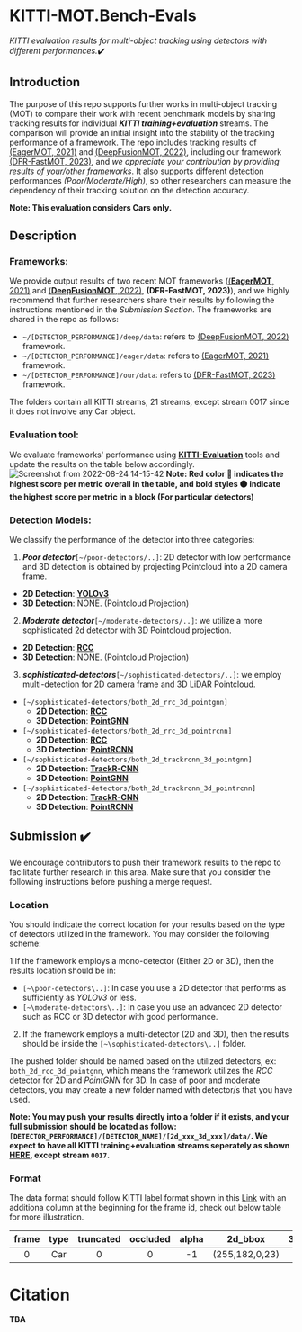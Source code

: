# KITTI-MOT.Bench-Evals
*KITTI evaluation results for multi-object tracking using detectors with different performances.*:heavy_check_mark:

## Introduction
The purpose of this repo supports further works in multi-object tracking (MOT) to compare their work with recent benchmark models by sharing tracking results for individual ***KITTI training+evaluation*** streams. The comparison will provide an initial insight into the stability of the tracking performance of a framework. The repo includes tracking results of [(EagerMOT, 2021)](https://github.com/aleksandrkim61/EagerMOT) and [(DeepFusionMOT, 2022)](https://github.com/wangxiyang2022/DeepFusionMOT), including our framework [(DFR-FastMOT, 2023)](https://github.com/MohamedNagyMostafa/DFR-FastMOT), and *we appreciate your contribution by providing results of your/other frameworks*. It also supports different detection performances *(Poor/Moderate/High)*, so other researchers can measure the dependency of their tracking solution on the detection accuracy. 

**Note: This evaluation considers Cars only.**


## Description
### Frameworks:
We provide output results of two recent MOT frameworks ([(**EagerMOT**, 2021)](https://arxiv.org/abs/2104.14682) and [(**DeepFusionMOT**, 2022)](https://arxiv.org/abs/2202.12100), **(DFR-FastMOT, 2023)**), and we highly recommend that further researchers share their results by following the instructions mentioned in the *Submission Section*.
The frameworks are shared in the repo as follows:
- `~/[DETECTOR_PERFORMANCE]/deep/data`: refers to [(DeepFusionMOT, 2022)](https://github.com/wangxiyang2022/DeepFusionMOT) framework.
- `~/[DETECTOR_PERFORMANCE]/eager/data`: refers to [(EagerMOT, 2021)](https://github.com/aleksandrkim61/EagerMOT) framework.
- `~/[DETECTOR_PERFORMANCE]/our/data`: refers to [(DFR-FastMOT, 2023)](https://github.com/MohamedNagyMostafa/DFR-FastMOT) framework.

The folders contain all KITTI streams, 21 streams, except stream 0017 since it does not involve any Car object. 

### Evaluation tool:
We evaluate frameworks' performance using [**KITTI-Evaluation**](https://github.com/JonathonLuiten/TrackEval) tools and update the results on the table below accordingly.  
![Screenshot from 2022-08-24 14-15-42](https://user-images.githubusercontent.com/20774864/186395095-1e00c891-a000-4852-add4-d9f685a1a795.png)
**Note: Red color :red_circle: indicates the highest score per metric overall in the table, and bold styles :black_circle: indicate the highest score per metric in a block (For particular detectors)**


### Detection Models:
We classify the performance of the detector into three categories:
1. ***Poor detector***`[~/poor-detectors/..]`: 2D detector with low performance and 3D detection is obtained by projecting Pointcloud into a 2D camera frame.  
  - **2D Detection**: [**YOLOv3**](https://arxiv.org/abs/1804.02767)
  - **3D Detection**: NONE. (Pointcloud Projection) 
2. ***Moderate detector***`[~/moderate-detectors/..]`: we utilize a more sophisticated 2d detector with 3D Pointcloud projection.
  - **2D Detection**: [**RCC**](https://ieeexplore.ieee.org/document/8099570)
  - **3D Detection**: NONE. (Pointcloud Projection) 
3. ***sophisticated-detectors***`[~/sophisticated-detectors/..]`: we employ multi-detection for 2D camera frame and 3D LiDAR Pointcloud.
  - `[~/sophisticated-detectors/both_2d_rrc_3d_pointgnn]`
    - **2D Detection**: [**RCC**](https://ieeexplore.ieee.org/document/8099570)
    - **3D Detection**: [**PointGNN**](https://openaccess.thecvf.com/content_CVPR_2020/papers/Shi_Point-GNN_Graph_Neural_Network_for_3D_Object_Detection_in_a_CVPR_2020_paper.pdf)
  - `[~/sophisticated-detectors/both_2d_rrc_3d_pointrcnn]`
    - **2D Detection**: [**RCC**](https://ieeexplore.ieee.org/document/8099570)
    - **3D Detection**: [**PointRCNN**](https://arxiv.org/abs/1812.04244)
  - `[~/sophisticated-detectors/both_2d_trackrcnn_3d_pointgnn]`
    - **2D Detection**: [**TrackR-CNN**](https://github.com/VisualComputingInstitute/TrackR-CNN)
    - **3D Detection**: [**PointGNN**](https://openaccess.thecvf.com/content_CVPR_2020/papers/Shi_Point-GNN_Graph_Neural_Network_for_3D_Object_Detection_in_a_CVPR_2020_paper.pdf)
  - `[~/sophisticated-detectors/both_2d_trackrcnn_3d_pointrcnn]`
    - **2D Detection**: [**TrackR-CNN**](https://github.com/VisualComputingInstitute/TrackR-CNN)
    - **3D Detection**: [**PointRCNN**](https://arxiv.org/abs/1812.04244)    
    
## Submission :heavy_check_mark:
We encourage contributors to push their framework results to the repo to facilitate further research in this area.  Make sure that you consider the following instructions before pushing a merge request. 
### Location
You should indicate the correct location for your results based on the type of detectors utilized in the framework. You may consider the following scheme:

1 If the framework employs a mono-detector (Either 2D or 3D), then the results location should be in:
  - `[~\poor-detectors\..]`: In case you use a 2D detector that performs as sufficiently as *YOLOv3* or less.
  - `[~\moderate-detectors\..]`: In case you use an advanced 2D detector such as RCC or 3D detector with good performance. 
2. If the framework employs a multi-detector (2D and 3D), then the results should be inside the `[~\sophisticated-detectors\..]` folder.

The pushed folder should be named based on the utilized detectors, ex: `both_2d_rcc_3d_pointgnn`, which means the framework utilizes the *RCC* detector for 2D and *PointGNN* for 3D. In case of poor and moderate detectors, you may create a new folder named with detector/s that you have used.

**Note: You may push your results directly into a folder if it exists, and your full submission should be located as follow: `[DETECTOR_PERFORMANCE]/[DETECTOR_NAME]/[2d_xxx_3d_xxx]/data/`. We expect to have all KITTI training+evaluation streams seperately as shown [HERE](https://github.com/MohamedNagyMostafa/KITTI-MOT.Bench-Evals/tree/master/sophisticated-detectors/both_2d_rrc_3d_pointgnn/deep/data), except stream `0017`.** 

### Format
The data format should follow KITTI label format shown in this [Link](https://github.com/bostondiditeam/kitti/blob/master/resources/devkit_object/readme.txt) with an additiona column at the beginning for the frame id, check out below table for more illustration. 

|frame|type|truncated|occluded|alpha|2d_bbox|3d_dimensions|3d_location|rotation_y|score|
|:---:|:---:|:---:|:---:|:---:|:---:|:---:|:---:|:---:|:---:|
|0|Car|0|0|-1|(255,182,0,23)|(1.24,2,3,0.9)|(2.3,5.9,1.2)|-35|0

# Citation
**TBA**
